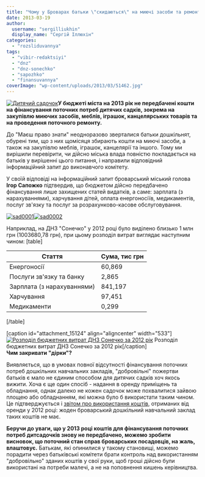 ```yaml
---
title: "Чому у Броварах батьки \"скидаються\" на миючі засоби та ремонт дитсадків?"
date: 2013-03-19
author: 
  username: "sergilliukhin"
  display_name: "Сергій Іллюхін"
categories: 
  - "rozsliduvannya"
tags: 
  - "vibir-redaktsiyi"
  - "dnz"
  - "dnz-sonechko"
  - "sapozhko"
  - "finansuvannya"
coverImage: "wp-content/uploads/2013/03/51462.jpg"
---
```


[![Дитячий садочок](https://mpz.brovary.org/wp-content/uploads/2013/03/51462.jpg)](https://mpz.brovary.org/wp-content/uploads/2013/03/51462.jpg)**У бюджеті міста на 2013 рік не передбачені кошти на фінансування поточних потреб дитячих садків, зокрема на закупівлю миючих засобів, меблів, іграшок, канцелярських товарів та на проведення поточного ремонту.**

До "Маєш право знати" неодноразово зверталися батьки дошкільнят, обурені тим, що з них щомісяця збирають кошти на миючі засоби, а також на закупівлю меблів, іграшок, канцелярії та іншого. Тому ми вирішили перевірити, чи дійсно міська влада повністю покладається на батьків у вирішенні цього питання, і направили відповідний інформаційний запит до виконавчого комітету.

У своїй відповіді на інформаційний запит броварський міський голова **Ігор Сапожко** підтвердив, що бюджетом дійсно передбачено фінансування лише захищених статей видатків, а саме: зарплата (з нарахуваннями), харчування дітей, оплата енергоносіїв, медикаментів, послуг зв'язку та послуг за розрахунково-касове обслуговування.

[![sad0001](https://mpz.brovary.org/wp-content/uploads/2013/03/sad0002.jpg)](https://mpz.brovary.org/wp-content/uploads/2013/03/sad0002.jpg)[![sad0002](https://mpz.brovary.org/wp-content/uploads/2013/03/sad0001.jpg)](https://mpz.brovary.org/wp-content/uploads/2013/03/sad0001.jpg)

Наприклад, на ДНЗ "Сонечко" у 2012 році було виділено близько 1 млн грн (1003680,78 грн), при цьому розподіл витрат виглядає наступним чином: \[table\]

 
| **Стаття** | **Сума, тис грн** |
| --- | --- |
| Енергоносії | 60,869 |
| Послуги зв'язку та банку | 2,865 |
| Зарплата (з нарахуваннями) | 841,197 |
| Харчування | 97,451 |
| Медикаменти | 0,299 |

\[/table\]

\[caption id="attachment\_15124" align="aligncenter" width="533"\][![Розподіл бюджетних витрат ДНЗ Сонечко за 2012 рік](https://mpz.brovary.org/wp-content/uploads/2013/03/vitraty.png)](https://mpz.brovary.org/wp-content/uploads/2013/03/vitraty.png) Розподіл бюджетних витрат ДНЗ Сонечко за 2012 рік\[/caption\]  
**Чим закривати "дірки"?**

Виявляється, що в умовах повної відсутності фінансування поточних потреб дошкільних навчальних закладів, "добровільні" пожертви батьків є мало не єдиним способом для дитячих садків хоч якось вижити. Хоча є ще один спосіб - надання в оренду приміщень та обладнання, однак далеко не кожен садочок може похвалитися зайвою площею або обладнанням, які можна було б використати таким чином. Це підтверджується і [звітом про використання коштів](https://docs.brovary.org/p6823/21.02.2013/851-30-06), отриманих від оренди у 2012 році: жоден броварський дошкільний навчальний заклад таких коштів не має.

**Беручи до уваги, що у 2013 році коштів для фінансування поточних потреб дитсадочків знову не передбачено, можемо зробити висновок, що поточний стан справ броварських посадовців, на жаль, влаштовує.** Батькам, які опинилися у такому становищі, можемо порадити через батьківські комітети брати контроль над використанням "добровільно" зданих коштів у свої руки, щоб гроші дійсно були використані на потреби малечі, а не на поповнення кишень керівництва.
